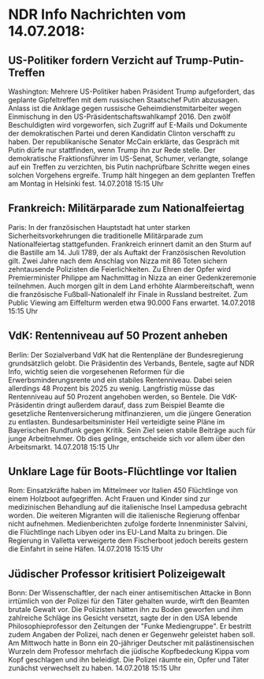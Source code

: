 # NDR Info Nachrichten vom 14.07.2018:


## US-Politiker fordern Verzicht auf Trump-Putin-Treffen
Washington: Mehrere US-Politiker haben Präsident Trump aufgefordert, das geplante Gipfeltreffen mit dem russischen Staatschef Putin abzusagen. Anlass ist die Anklage gegen russische Geheimdienstmitarbeiter wegen Einmischung in den US-Präsidentschaftswahlkampf 2016. Den zwölf Beschuldigten wird vorgeworfen, sich Zugriff auf E-Mails und Dokumente der demokratischen Partei und deren Kandidatin Clinton verschafft zu haben. Der republikanische Senator McCain erklärte, das Gespräch mit Putin dürfe nur stattfinden, wenn Trump ihn zur Rede stelle. Der demokratische Fraktionsführer im US-Senat, Schumer, verlangte, solange auf ein Treffen zu verzichten, bis Putin nachprüfbare Schritte wegen eines solchen Vorgehens ergreife. Trump hält hingegen an dem geplanten Treffen am Montag in Helsinki fest. 14.07.2018 15:15 Uhr 

## Frankreich: Militärparade zum Nationalfeiertag
Paris: In der französischen Hauptstadt hat unter starken Sicherheitsvorkehrungen die traditionelle Militärparade zum Nationalfeiertag stattgefunden. Frankreich erinnert damit an den Sturm auf die Bastille am 14. Juli 1789, der als Auftakt der Französischen Revolution gilt. Zwei Jahre nach dem Anschlag von Nizza mit 86 Toten sichern zehntausende Polizisten die Feierlichkeiten. Zu Ehren der Opfer wird Premierminister Philippe am Nachmittag in Nizza an einer Gedenkzeremonie teilnehmen. Auch morgen gilt in dem Land erhöhte Alarmbereitschaft, wenn die französische Fußball-Nationalelf ihr Finale in Russland bestreitet. Zum Public Viewing am Eiffelturm werden etwa 90.000 Fans erwartet. 14.07.2018 15:15 Uhr 

## VdK: Rentenniveau auf 50 Prozent anheben
Berlin: Der Sozialverband VdK hat die Rentenpläne der Bundesregierung grundsätzlich gelobt. Die Präsidentin des Verbands, Bentele, sagte auf NDR Info, wichtig seien die vorgesehenen Reformen für die Erwerbsminderungsrente und ein stabiles Rentenniveau. Dabei seien allerdings 48 Prozent bis 2025 zu wenig. Langfristig müsse das Rentenniveau auf 50 Prozent angehoben werden, so Bentele. Die VdK-Präsidentin dringt außerdem darauf, dass zum Beispiel Beamte die gesetzliche Rentenversicherung mitfinanzieren, um die jüngere Generation zu entlasten. Bundesarbeitsminister Heil verteidigte seine Pläne im Bayerischen Rundfunk gegen Kritik. Sein Ziel seien stabile Beiträge auch für junge Arbeitnehmer. Ob dies gelinge, entscheide sich vor allem über den Arbeitsmarkt. 14.07.2018 15:15 Uhr 

## Unklare Lage für Boots-Flüchtlinge vor Italien
Rom:	Einsatzkräfte haben im Mittelmeer vor Italien 450 Flüchtlinge von einem Holzboot aufgegriffen. Acht Frauen und Kinder sind zur medizinischen Behandlung auf die italienische Insel Lampedusa gebracht worden. Die weiteren Migranten will die italienische Regierung offenbar nicht aufnehmen. Medienberichten zufolge forderte Innenminister Salvini, die Flüchtlinge nach Libyen oder ins EU-Land Malta zu bringen. Die Regierung in Valletta verweigerte dem Fischerboot jedoch bereits gestern die Einfahrt in seine Häfen. 14.07.2018 15:15 Uhr 

## Jüdischer Professor kritisiert Polizeigewalt
Bonn: Der Wissenschaftler, der nach einer antisemitischen Attacke in Bonn irrtümlich von der Polizei für den Täter gehalten wurde, wirft den Beamten brutale Gewalt vor. Die Polizisten hätten ihn zu Boden geworfen und ihm zahlreiche Schläge ins Gesicht versetzt, sagte der in den USA lebende Philosophieprofessor den Zeitungen der "Funke Mediengruppe". Er bestritt zudem Angaben der Polizei, nach denen er Gegenwehr geleistet haben soll. Am Mittwoch hatte in Bonn ein 20-jähriger Deutscher mit palästinensischen Wurzeln dem Professor mehrfach die jüdische Kopfbedeckung Kippa vom Kopf geschlagen und ihn beleidigt. Die Polizei räumte ein, Opfer und Täter zunächst verwechselt zu haben. 14.07.2018 15:15 Uhr 
